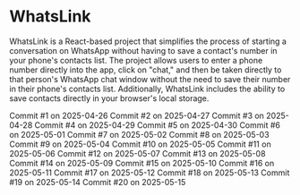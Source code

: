 # WhatsLink

WhatsLink is a React-based project that simplifies the process of starting a conversation on WhatsApp without having to save a contact's number in your phone's contacts list. The project allows users to enter a phone number directly into the app, click on "chat," and then be taken directly to that person's WhatsApp chat window without the need to save their number in their phone's contacts list. Additionally, WhatsLink includes the ability to save contacts directly in your browser's local storage.



Commit #1 on 2025-04-26
Commit #2 on 2025-04-27
Commit #3 on 2025-04-28
Commit #4 on 2025-04-29
Commit #5 on 2025-04-30
Commit #6 on 2025-05-01
Commit #7 on 2025-05-02
Commit #8 on 2025-05-03
Commit #9 on 2025-05-04
Commit #10 on 2025-05-05
Commit #11 on 2025-05-06
Commit #12 on 2025-05-07
Commit #13 on 2025-05-08
Commit #14 on 2025-05-09
Commit #15 on 2025-05-10
Commit #16 on 2025-05-11
Commit #17 on 2025-05-12
Commit #18 on 2025-05-13
Commit #19 on 2025-05-14
Commit #20 on 2025-05-15
